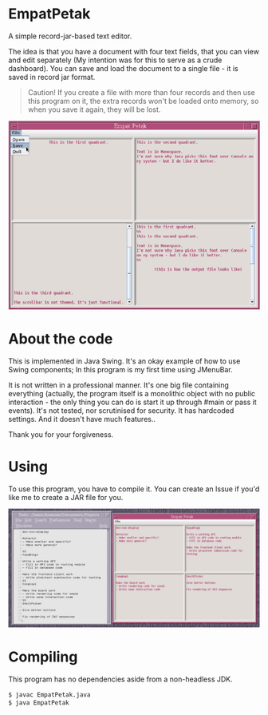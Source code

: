 # EmpatPetak 
A simple record-jar-based text editor.

The idea is that you have a document with four text fields, that you can view and edit separately (My intention was for this to serve as a crude dashboard).
You can save and load the document to a single file - it is saved in record jar format.

> Caution! If you create a file with more than four records and then use this program on it, the extra records won't be loaded onto memory, so when you save it again, they will be lost.

![Screenshot of program](screenshot.jpg)

# About the code

This is implemented in Java Swing. It's an okay example of how to use Swing components; In this program is my first time using JMenuBar.

It is not written in a professional manner. It's one big file containing everything (actually, the program itself is a monolithic object with no public interaction - the only thing you can do is start it up through #main or pass it events). It's not tested, nor scrutinised for security. It has hardcoded settings. And it doesn't have much features..

Thank you for your forgiveness.

# Using

To use this program, you have to compile it.
You can create an Issue if you'd like me to create a JAR file for you.

![Another screenshot of program, alongside how the loaded textfile looks in a regular text editor. Each of the four boxes' contents are separated by double-percents.](screenshot2.jpg)

# Compiling

This program has no dependencies aside from a non-headless JDK.

    $ javac EmpatPetak.java
    $ java EmpatPetak

